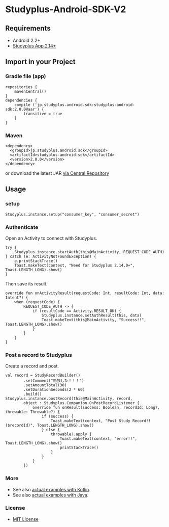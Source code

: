 # Studyplus-Android-SDK-V2

## Requirements
- Android 2.2+
- [Studyplus App 2.14+](https://play.google.com/store/apps/details?id=jp.studyplus.android.app)


## Import in your Project

### Gradle file (app)
```
repositories {
    mavenCentral()
}
dependencies {
    compile ('jp.studyplus.android.sdk:studyplus-android-sdk:2.0.0@aar') {
        transitive = true
    }
}
```

### Maven
```
<dependency>
  <groupId>jp.studyplus.android.sdk</groupId>
  <artifactId>studyplus-android-sdk</artifactId>
  <version>2.0.0</version>
</dependency>
```

or download the latest JAR [via Central Repository](http://search.maven.org/#search%7Cga%7C1%7Cstudyplus)

## Usage

### setup
```
Studyplus.instance.setup("consumer_key", "consumer_secret")
```

### Authenticate

Open an Activity to connect with Studyplus.
```
try {
    Studyplus.instance.startAuth(this@MainActivity, REQUEST_CODE_AUTH)
} catch (e: ActivityNotFoundException) {
    e.printStackTrace()
    Toast.makeText(context, "Need for Studyplus 2.14.0+", Toast.LENGTH_LONG).show()
}
```

Then save its result.
```
override fun onActivityResult(requestCode: Int, resultCode: Int, data: Intent?) {
    when (requestCode) {
        REQUEST_CODE_AUTH -> {
            if (resultCode == Activity.RESULT_OK) {
                Studyplus.instance.setAuthResult(this, data)
                Toast.makeText(this@MainActivity, "Success!!", Toast.LENGTH_LONG).show()
            }
        }
    }
}
```

### Post a record to Studyplus
Create a record and post.
```
val record = StudyRecordBuilder()
        .setComment("勉強した！！！")
        .setAmountTotal(30)
        .setDurationSeconds(2 * 60)
        .build()
Studyplus.instance.postRecord(this@MainActivity, record,
        object : Studyplus.Companion.OnPostRecordListener {
            override fun onResult(success: Boolean, recordId: Long?, throwable: Throwable?) {
                if (success) {
                    Toast.makeText(context, "Post Study Record!! ($recordId)", Toast.LENGTH_LONG).show()
                } else {
                    throwable?.apply {
                        Toast.makeText(context, "error!!", Toast.LENGTH_LONG).show()
                        printStackTrace()
                    }
                }
            }
        })
```

### More
- See also [actual examples with Kotlin]().
- See also [actual examples with Java]().

### License
- [MIT License](http://opensource.org/licenses/MIT)
